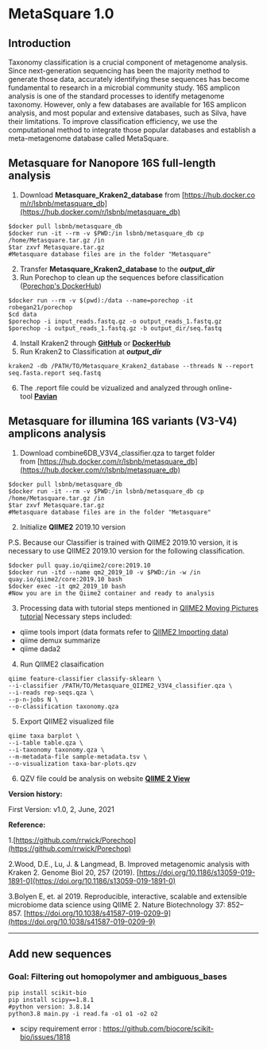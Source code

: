 # MetaSquare 1.0

## Introduction
Taxonomy classification is a crucial component of metagenome analysis. Since next-generation sequencing has been the majority method to generate those data, accurately identifying these sequences has become fundamental to research in a microbial community study. 16S amplicon analysis is one of the standard processes to identify metagenome taxonomy. However, only a few databases are available for 16S amplicon analysis, and most popular and extensive databases, such as Silva, have their limitations. To improve classification efficiency, we use the computational method to integrate those popular databases and establish a meta-metagenome database called MetaSquare. 

## Metasquare for Nanopore 16S full-length analysis
1.  Download **Metasquare_Kraken2_database** from [https://hub.docker.com/r/lsbnb/metasquare_db](https://hub.docker.com/r/lsbnb/metasquare_db)
```
$docker pull lsbnb/metasquare_db
$docker run -it --rm -v $PWD:/in lsbnb/metasquare_db cp /home/Metasquare.tar.gz /in
$tar zxvf Metasquare.tar.gz 
#Metasquare database files are in the folder "Metasquare"
```
2.  Transfer **Metasquare_Kraken2_database** to the _**output_dir**_
3.  Run Porechop to clean up the sequences before classification  ([Porechop's DockerHub](https://hub.docker.com/r/robegan21/porechop))

```
$docker run --rm -v $(pwd):/data --name=porechop -it robegan21/porechop
$cd data
$porechop -i input_reads.fastq.gz -o output_reads_1.fastq.gz
$porechop -i output_reads_1.fastq.gz -b output_dir/seq.fastq

```

4.  Install Kraken2 through [**GitHub**](https://github.com/DerrickWood/kraken2) or [**DockerHub**](https://hub.docker.com/r/staphb/kraken2)
5.  Run Kraken2 to Classification at _**output_dir**_

```
kraken2 -db /PATH/TO/Metasquare_Kraken2_database --threads N --report seq.fasta.report seq.fastq
```

6.  The .report file could be vizualized and analyzed through online-tool [**Pavian**](https://github.com/fbreitwieser/pavian)

## Metasquare for illumina 16S variants (V3-V4) amplicons analysis

1.  Download combine6DB_V3V4_classifier.qza to target folder from [https://hub.docker.com/r/lsbnb/metasquare_db](https://hub.docker.com/r/lsbnb/metasquare_db)
```
$docker pull lsbnb/metasquare_db
$docker run -it --rm -v $PWD:/in lsbnb/metasquare_db cp /home/Metasquare.tar.gz /in
$tar zxvf Metasquare.tar.gz 
#Metasquare database files are in the folder "Metasquare"
```
2.  Initialize **QIIME2** 2019.10 version

P.S. Because our Classifier is trained with QIIME2 2019.10 version, it is necessary to use QIIME2 2019.10 version for the following classification.

```
$docker pull quay.io/qiime2/core:2019.10
$docker run -itd --name qm2_2019_10 -v $PWD:/in -w /in quay.io/qiime2/core:2019.10 bash
$docker exec -it qm2_2019_10 bash
#Now you are in the Qiime2 container and ready to analysis
```

3.  Processing data with tutorial steps mentioned in [QIIME2 Moving Pictures tutorial](https://docs.qiime2.org/2021.4/tutorials/moving-pictures/)
   Necessary steps included: 
   - qiime tools import (data formats refer to [QIIME2 Importing data](https://docs.qiime2.org/2021.4/tutorials/importing/))
   - qiime demux summarize
   - qiime dada2 

4.  Run QIIME2 clasaification
```
qiime feature-classifier classify-sklearn \
--i-classifier /PATH/TO/Metasquare_QIIME2_V3V4_classifier.qza \
--i-reads rep-seqs.qza \
--p-n-jobs N \  
--o-classification taxonomy.qza
```

5.  Export QIIME2 visualized file
```
qiime taxa barplot \
--i-table table.qza \
--i-taxonomy taxonomy.qza \
--m-metadata-file sample-metadata.tsv \
--o-visualization taxa-bar-plots.qzv
```

6.  QZV file could be analysis on website [**QIIME 2 View**](https://view.qiime2.org/)


**Version history:**

First Version: v1.0, 2, June, 2021

**Reference:**

1.[https://github.com/rrwick/Porechop](https://github.com/rrwick/Porechop)

2.Wood, D.E., Lu, J. & Langmead, B. Improved metagenomic analysis with Kraken 2. Genome Biol 20, 257 (2019). [https://doi.org/10.1186/s13059-019-1891-0](https://doi.org/10.1186/s13059-019-1891-0)

3.Bolyen E, et. al 2019. Reproducible, interactive, scalable and extensible microbiome data science using QIIME 2. Nature Biotechnology 37: 852–857. [https://doi.org/10.1038/s41587-019-0209-9](https://doi.org/10.1038/s41587-019-0209-9)

---
## Add new sequences

### Goal: Filtering out homopolymer and ambiguous_bases

```
pip install scikit-bio
pip install scipy==1.8.1
#python version: 3.8.14
python3.8 main.py -i read.fa -o1 o1 -o2 o2
```
- scipy requirement error :
https://github.com/biocore/scikit-bio/issues/1818
